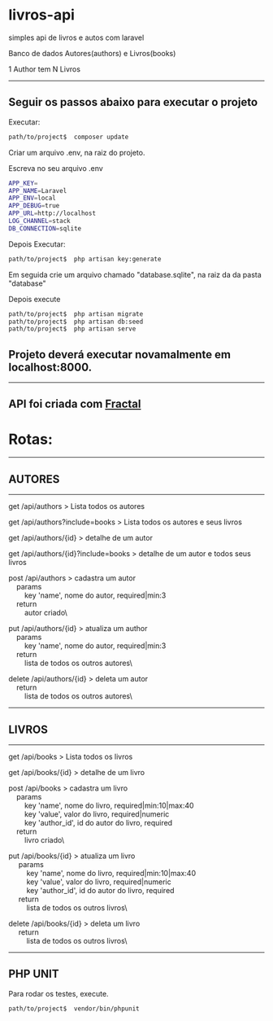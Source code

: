# livros-api
simples api de livros e autos com laravel

Banco de dados
Autores(authors)  e Livros(books)

1 Author tem N Livros

----------------------------------------------------------------------
Seguir os passos abaixo para executar o projeto
----------------------------------------------------------------------
Executar:
```bash
path/to/project$  composer update
```
Criar um arquivo .env, na raiz do projeto.

Escreva no seu arquivo .env
```bash
APP_KEY=
APP_NAME=Laravel
APP_ENV=local
APP_DEBUG=true
APP_URL=http://localhost
LOG_CHANNEL=stack
DB_CONNECTION=sqlite
```
Depois
Executar:
```bash
path/to/project$  php artisan key:generate
```

Em seguida crie um arquivo chamado "database.sqlite", na raiz da da pasta "database"

Depois execute

```bash
path/to/project$  php artisan migrate
path/to/project$  php artisan db:seed
path/to/project$  php artisan serve
```
## Projeto deverá executar novamalmente em localhost:8000.

----------------------------------------------------------------------
API foi criada com [Fractal](https://github.com/spatie/laravel-fractal)
----------------------------------------------------------------------


# Rotas:
----------------------------------------------------------------------
## AUTORES
----------------------------------------------------------------------

get /api/authors > Lista todos os autores

get /api/authors?include=books > Lista todos os autores e seus livros

get /api/authors/{id} > detalhe de um autor

get /api/authors/{id}?include=books > detalhe de um autor e todos seus livros

post /api/authors > cadastra um autor\
&nbsp;&nbsp;&nbsp;&nbsp;params\
&nbsp;&nbsp;&nbsp;&nbsp;&nbsp;&nbsp;&nbsp;&nbsp;key 'name',  nome do autor, required|min:3\
&nbsp;&nbsp;&nbsp;&nbsp;return\
&nbsp;&nbsp;&nbsp;&nbsp;&nbsp;&nbsp;&nbsp;&nbsp;autor criado\

put /api/authors/{id} > atualiza um author\
  &nbsp;&nbsp;&nbsp;&nbsp;params\
    &nbsp;&nbsp;&nbsp;&nbsp;&nbsp;&nbsp;&nbsp;&nbsp;key 'name',  nome do autor, required|min:3\
  &nbsp;&nbsp;&nbsp;&nbsp;return\
    &nbsp;&nbsp;&nbsp;&nbsp;&nbsp;&nbsp;&nbsp;&nbsp;lista de todos os outros autores\

delete /api/authors/{id} > deleta um autor\
  &nbsp;&nbsp;&nbsp;&nbsp;return\
    &nbsp;&nbsp;&nbsp;&nbsp;&nbsp;&nbsp;&nbsp;&nbsp;lista de todos os outros autores\

----------------------------------------------------------------------
## LIVROS
----------------------------------------------------------------------

get /api/books > Lista todos os livros

get /api/books/{id} > detalhe de um livro

post /api/books > cadastra um livro\
  &nbsp;&nbsp;&nbsp;&nbsp;params\
    &nbsp;&nbsp;&nbsp;&nbsp;&nbsp;&nbsp;&nbsp;&nbsp;key 'name',  nome do livro, required|min:10|max:40\
    &nbsp;&nbsp;&nbsp;&nbsp;&nbsp;&nbsp;&nbsp;&nbsp;key 'value',  valor do livro, required|numeric\
    &nbsp;&nbsp;&nbsp;&nbsp;&nbsp;&nbsp;&nbsp;&nbsp;key 'author_id',  id do autor do livro, required\
  &nbsp;&nbsp;&nbsp;&nbsp;return\
    &nbsp;&nbsp;&nbsp;&nbsp;&nbsp;&nbsp;&nbsp;&nbsp;livro criado\

put /api/books/{id} > atualiza um livro\
 &nbsp;&nbsp;&nbsp;&nbsp; params\
  &nbsp;&nbsp;&nbsp;&nbsp;&nbsp;&nbsp;&nbsp;&nbsp;  key 'name',  nome do livro, required|min:10|max:40\
 &nbsp;&nbsp;&nbsp;&nbsp;&nbsp;&nbsp;&nbsp;&nbsp;   key 'value',  valor do livro, required|numeric\
   &nbsp;&nbsp;&nbsp;&nbsp;&nbsp;&nbsp;&nbsp;&nbsp; key 'author_id',  id do autor do livro, required\
 &nbsp;&nbsp;&nbsp;&nbsp; return\
  &nbsp;&nbsp;&nbsp;&nbsp;&nbsp;&nbsp;&nbsp;&nbsp;  lista de todos os outros livros\

delete /api/books/{id} > deleta um livro\
 &nbsp;&nbsp;&nbsp;&nbsp; return\
  &nbsp;&nbsp;&nbsp;&nbsp;&nbsp;&nbsp;&nbsp;&nbsp;  lista de todos os outros livros\

----------------------------------------------------------------------
PHP UNIT
----------------------------------------------------------------------

Para rodar os testes, execute.

```bash
path/to/project$  vendor/bin/phpunit
```
